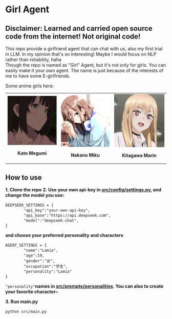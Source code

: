 # Girl Agent    
Disclaimer: Learned and carried open source code from the internet! Not original code!           
--------------
This repo provide a girlfriend agent that can chat with us, also my first trial in LLM.
In my opinion that's so interesting! Maybe I would focus on NLP rather than reliability, haha    
Though the repo is named as "Girl" Agent, but it's not only for girls. You can easily make it your own agent. The name is just because of the interests of me to have some E-girlfriends.     

Some anime girls here:    
<table>
  <tr>
    <td align="center">
      <img src="images/kato.JPG" alt="Kato Megumi" width=250"><br>
      <p><b>Kato Megumi</b></p>
    </td>
    <td align="center">
      <img src="images/miku.png" alt="Nakano Miku" width="250"><br>
      <p><b>Nakano Miku</b></p>
    </td>    
    <td align="center">
      <img src="images/marin.JPG" alt="Kitagawa Marin" width="250"><br>
      <p><b>Kitagawa Marin</b></p>
    </td>
  </tr>
</table>    

## How to use 
**1. Clone the repo**
**2. Use your **own** api-key in [src/config/settings.py](src/config/settings.py),  and change the model you use:**
```
DEEPSEEK_SETTINGS = {
        "api_key":"your-own-api-key",
        "api_base":"https://api.deepseek.com",
        "model":"deepseek-chat",
}
```
**and choose your preferred personality and characters**
```
AGENT_SETTINGS = {
        "name":"Lamia",
        "age":19,
        "gender":"女",
        "occupation":"学生",
        "personality":"Lamia"
}
```
`"personality"`**names in [src/prompts/personalities](src/prompts/personalities). You can also to create your favorite character~**  

**3. Run main.py**
```
python src/main.py
```